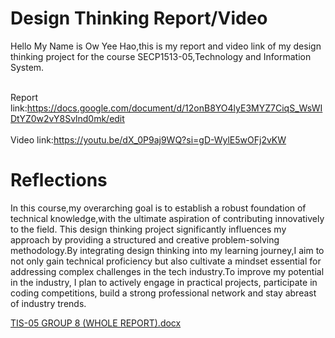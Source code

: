 # Design Thinking Report/Video
Hello My Name is Ow Yee Hao,this is my report and video link of my design thinking project for the course SECP1513-05,Technology and Information System.

<br> Report link:https://docs.google.com/document/d/12onB8YO4lyE3MYZ7CiqS_WsWIDtYZ0w2vY8Svlnd0mk/edit <br>
<br>Video link:https://youtu.be/dX_0P9aj9WQ?si=gD-WylE5wOFj2vKW<br>

# Reflections

In this course,my overarching goal is to establish a robust foundation of technical knowledge,with the ultimate aspiration of contributing innovatively to the field. This design thinking project significantly influences my approach by providing a structured and creative problem-solving methodology.By integrating design thinking into my learning journey,I aim to not only gain technical proficiency but also cultivate a mindset essential for addressing complex challenges in the tech industry.To improve my potential in the industry, I plan to actively engage in practical projects, participate in coding competitions, build a strong professional network and stay abreast of industry trends.

[TIS-05 GROUP 8 (WHOLE REPORT).docx](https://github.com/Owwwwyh/Design-Thinking/files/13509078/TIS-05.GROUP.8.WHOLE.REPORT.docx)
